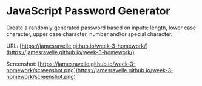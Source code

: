 # JavaScript Password Generator

Create a randomly generated password based on inputs: length, lower case character, upper case character, number and/or special character.

URL: [https://jamesravelle.github.io/week-3-homework/](https://jamesravelle.github.io/week-3-homework/)

Screenshot: [https://jamesravelle.github.io/week-3-homework/screenshot.png](https://jamesravelle.github.io/week-3-homework/screenshot.png)
